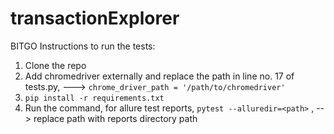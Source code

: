# transactionExplorer
BITGO
Instructions to run the tests:
1) Clone the repo
2) Add chromedriver externally and replace the path in line no. 17 of tests.py,   --->      `chrome_driver_path = '/path/to/chromedriver'`
3) ```pip install -r requirements.txt```
4) Run the command, for allure test reports, `pytest --alluredir=<path>` , --> replace path with reports directory path

